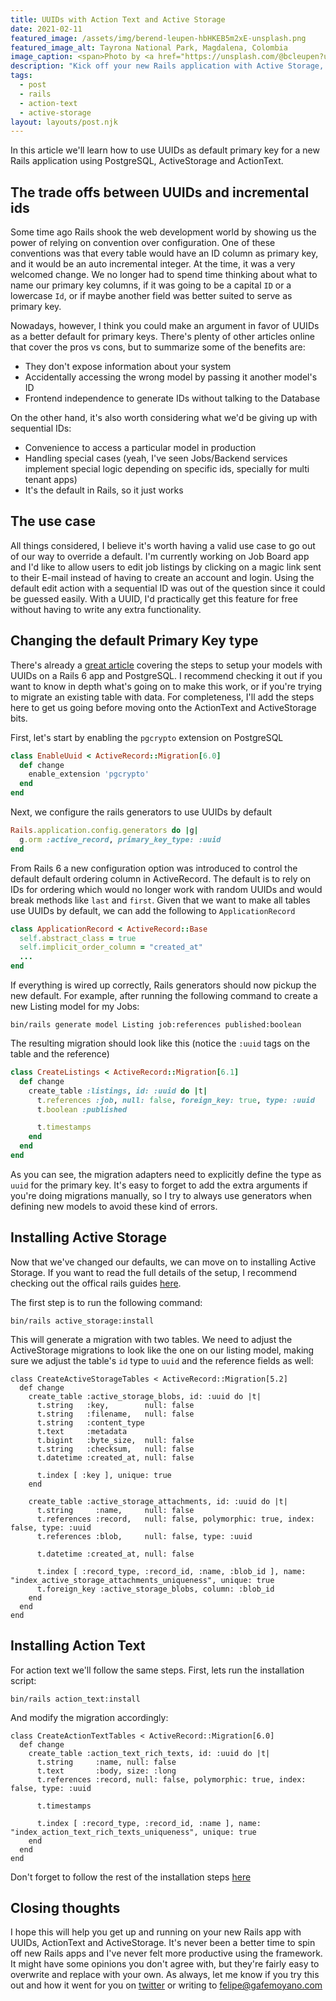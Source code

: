 ```yaml
---
title: UUIDs with Action Text and Active Storage
date: 2021-02-11
featured_image: /assets/img/berend-leupen-hbHKEB5m2xE-unsplash.png
featured_image_alt: Tayrona National Park, Magdalena, Colombia
image_caption: <span>Photo by <a href="https://unsplash.com/@bcleupen?utm_source=unsplash&amp;utm_medium=referral&amp;utm_content=creditCopyText">Berend Leupen</a> on <a href="https://unsplash.com/s/photos/colombia?utm_source=unsplash&amp;utm_medium=referral&amp;utm_content=creditCopyText">Unsplash</a></span>
description: "Kick off your new Rails application with Active Storage, Action Text and UUIDs for primary keys as default."
tags:
  - post
  - rails
  - action-text
  - active-storage
layout: layouts/post.njk
---
```


In this article we'll learn how to use UUIDs as default primary key for a new Rails application using PostgreSQL, ActiveStorage and ActionText.

## The trade offs between UUIDs and incremental ids

Some time ago Rails shook the web development world by showing us the power of relying on convention over configuration. One of these conventions was that every table would have an ID column as primary key, and it would be an auto incremental integer. At the time, it was a very welcomed change. We no longer had to spend time thinking about what to name our primary key columns, if it was going to be a capital `ID` or a lowercase `Id`, or if maybe another field was better suited to serve as primary key.

Nowadays, however, I think you could make an argument in favor of UUIDs as a better default for primary keys. There's plenty of other articles online that cover the pros vs cons, but to summarize some of the benefits are:

- They don't expose information about your system
- Accidentally accessing the wrong model by passing it another model's ID
- Frontend independence to generate IDs without talking to the Database

On the other hand, it's also worth considering what we'd be giving up with sequential IDs:

- Convenience to access a particular model in production
- Handling special cases (yeah, I've seen Jobs/Backend services implement special logic depending on specific ids, specially for multi tenant apps)
- It's the default in Rails, so it just works

## The use case

All things considered, I believe it's worth having a valid use case to go out of our way to override a default. I'm currently working on Job Board app and I'd like to allow users to edit job listings by clicking on a magic link sent to their E-mail instead of having to create an account and login. Using the default edit action with a sequential ID was out of the question since it could be guessed easily. With a UUID, I'd practically get this feature for free without having to write any extra functionality.

## Changing the default Primary Key type

There's already a [great article](https://pawelurbanek.com/uuid-order-rails) covering the steps to setup your models with UUIDs on a Rails 6 app and PostgreSQL. I recommend checking it out if you want to know in depth what's going on to make this work, or if you're trying to migrate an existing table with data. For completeness, I'll add the steps here to get us going before moving onto the ActionText and ActiveStorage bits.

First, let's start by enabling the `pgcrypto` extension on PostgreSQL

```ruby
class EnableUuid < ActiveRecord::Migration[6.0]
  def change
    enable_extension 'pgcrypto'
  end
end
```

Next, we configure the rails generators to use UUIDs by default

```ruby
Rails.application.config.generators do |g|
  g.orm :active_record, primary_key_type: :uuid
end
```

From Rails 6 a new configuration option was introduced to control the default default ordering column in ActiveRecord. The default is to rely on IDs for ordering which would no longer work with random UUIDs and would break methods like `last` and `first`. Given that we want to make all tables use UUIDs by default, we can add the following to `ApplicationRecord`

```ruby
class ApplicationRecord < ActiveRecord::Base
  self.abstract_class = true
  self.implicit_order_column = "created_at"
  ...
end
```

If everything is wired up correctly, Rails generators should now pickup the new default. For example, after running the following command to create a new Listing model for my Jobs:

```shell
bin/rails generate model Listing job:references published:boolean
```

The resulting migration should look like this (notice the `:uuid` tags on the table and the reference)

```ruby
class CreateListings < ActiveRecord::Migration[6.1]
  def change
    create_table :listings, id: :uuid do |t|
      t.references :job, null: false, foreign_key: true, type: :uuid
      t.boolean :published

      t.timestamps
    end
  end
end
```

As you can see, the migration adapters need to explicitly define the type as `uuid` for the primary key. It's easy to forget to add the extra arguments if you're doing migrations manually, so I try to always use generators when defining new models to avoid these kind of errors.

## Installing Active Storage

Now that we've changed our defaults, we can move on to installing Active Storage. If you want to read the full details of the setup, I recommend checking out the offical rails guides [here](https://edgeguides.rubyonrails.org/active_storage_overview.html).

The first step is to run the following command:

```shell
bin/rails active_storage:install
```

This will generate a migration with two tables. We need to adjust the ActiveStorage migrations to look like the one on our listing model, making sure we adjust the table's `id` type to `uuid` and the reference fields as well:

```ruby/3,15,18,19
class CreateActiveStorageTables < ActiveRecord::Migration[5.2]
  def change
    create_table :active_storage_blobs, id: :uuid do |t|
      t.string   :key,        null: false
      t.string   :filename,   null: false
      t.string   :content_type
      t.text     :metadata
      t.bigint   :byte_size,  null: false
      t.string   :checksum,   null: false
      t.datetime :created_at, null: false

      t.index [ :key ], unique: true
    end

    create_table :active_storage_attachments, id: :uuid do |t|
      t.string     :name,     null: false
      t.references :record,   null: false, polymorphic: true, index: false, type: :uuid
      t.references :blob,     null: false, type: :uuid

      t.datetime :created_at, null: false

      t.index [ :record_type, :record_id, :name, :blob_id ], name: "index_active_storage_attachments_uniqueness", unique: true
      t.foreign_key :active_storage_blobs, column: :blob_id
    end
  end
end
```

## Installing Action Text

For action text we'll follow the same steps. First, lets run the installation script:

```shell
bin/rails action_text:install
```

And modify the migration accordingly:

```ruby/3,6
class CreateActionTextTables < ActiveRecord::Migration[6.0]
  def change
    create_table :action_text_rich_texts, id: :uuid do |t|
      t.string     :name, null: false
      t.text       :body, size: :long
      t.references :record, null: false, polymorphic: true, index: false, type: :uuid

      t.timestamps

      t.index [ :record_type, :record_id, :name ], name: "index_action_text_rich_texts_uniqueness", unique: true
    end
  end
end
```

Don't forget to follow the rest of the installation steps [here](https://edgeguides.rubyonrails.org/action_text_overview.html#installation)

## Closing thoughts

I hope this will help you get up and running on your new Rails app with UUIDs, ActionText and ActiveStorage. It's never been a better time to spin off new Rails apps and I've never felt more productive using the framework. It might have some opinions you don't agree with, but they're fairly easy to overwrite and replace with your own. As always, let me know if you try this out and how it went for you on [twitter](https://twitter.com/gafemoyano) or writing to [felipe@gafemoyano.com](mailto:felipe@gafemoyano.com)
